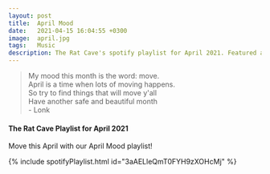 ```yaml
---
layout: post
title:  April Mood
date:   2021-04-15 16:04:55 +0300
image:  april.jpg
tags:   Music
description: The Rat Cave's spotify playlist for April 2021. Featured artists include Jhene Aiko, IU, and Porter Robinson.  
---
```


> My mood this month is the word: move. <br> April is a time when lots of moving happens.<br> So try to find things that will move y'all <br> Have another safe and beautiful month <br> - Lonk


#### The Rat Cave Playlist for April 2021

Move this April with our April Mood playlist!

{% include spotifyPlaylist.html id="3aAELleQmT0FYH9zXOHcMj" %}


